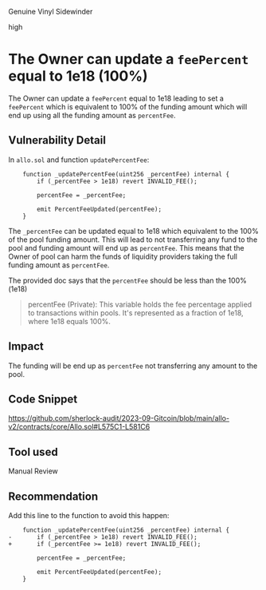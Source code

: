 Genuine Vinyl Sidewinder

high

# The Owner can update a `feePercent` equal to 1e18 (100%)
The Owner can update a `feePercent` equal to 1e18 leading to set a `feePercent` which is equivalent to 100% of the funding amount which will end up using all the funding amount as `percentFee`.
## Vulnerability Detail
In `allo.sol` and function `updatePercentFee`:
```solidity
    function _updatePercentFee(uint256 _percentFee) internal {
        if (_percentFee > 1e18) revert INVALID_FEE();

        percentFee = _percentFee;

        emit PercentFeeUpdated(percentFee);
    }
```
The `_percentFee` can be updated equal to 1e18 which equivalent to the 100% of the pool funding amount. This will lead to not transferring any fund to the pool and funding amount will end up as `percentFee`. This means that the Owner of pool can harm the funds of liquidity providers taking the full funding amount as `percentFee`. 

The provided doc says that the `percentFee` should be less than the 100%(1e18) 
> percentFee (Private): This variable holds the fee percentage applied to transactions within pools. It's represented as a fraction of 1e18, where 1e18 equals 100%.

## Impact
The funding will be end up as `percentFee` not transferring any amount to the pool.

## Code Snippet
https://github.com/sherlock-audit/2023-09-Gitcoin/blob/main/allo-v2/contracts/core/Allo.sol#L575C1-L581C6

## Tool used
Manual Review

## Recommendation
Add this line to the function to avoid this happen:
```solidity
    function _updatePercentFee(uint256 _percentFee) internal {
-       if (_percentFee > 1e18) revert INVALID_FEE();
+       if (_percentFee >= 1e18) revert INVALID_FEE();

        percentFee = _percentFee;

        emit PercentFeeUpdated(percentFee);
    }
```